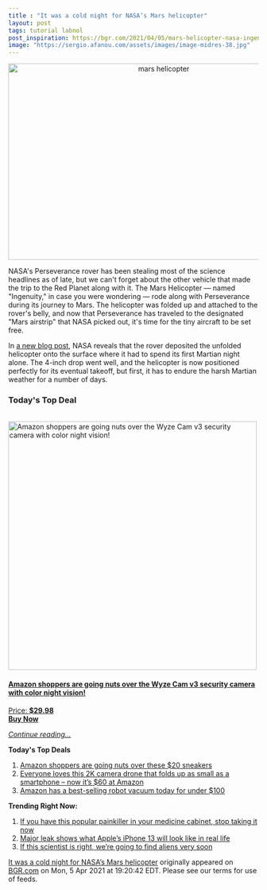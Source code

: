 ```yaml
---
title : "It was a cold night for NASA’s Mars helicopter"
layout: post
tags: tutorial labnol
post_inspiration: https://bgr.com/2021/04/05/mars-helicopter-nasa-ingenuity/
image: "https://sergio.afanou.com/assets/images/image-midres-38.jpg"
---
```


<center><a href="https://bgr.com/2021/04/05/mars-helicopter-nasa-ingenuity/" class="bgr-rss-featured-image bgr-rss-test-class"><img loading="lazy" width="610" height="395" src="https://bgr.com/wp-content/uploads/2021/04/BGRpic-Recovered.jpg?quality=70&amp;strip=all&amp;w=610" class="attachment-feed_normal size-feed_normal wp-post-image" alt="mars helicopter" loading="lazy" srcset="https://bgr.com/wp-content/uploads/2021/04/BGRpic-Recovered.jpg 1600w, https://bgr.com/wp-content/uploads/2021/04/BGRpic-Recovered.jpg?resize=150,97 150w, https://bgr.com/wp-content/uploads/2021/04/BGRpic-Recovered.jpg?resize=300,194 300w, https://bgr.com/wp-content/uploads/2021/04/BGRpic-Recovered.jpg?resize=768,497 768w, https://bgr.com/wp-content/uploads/2021/04/BGRpic-Recovered.jpg?resize=1024,662 1024w, https://bgr.com/wp-content/uploads/2021/04/BGRpic-Recovered.jpg?resize=1536,994 1536w, https://bgr.com/wp-content/uploads/2021/04/BGRpic-Recovered.jpg?resize=610,395 610w, https://bgr.com/wp-content/uploads/2021/04/BGRpic-Recovered.jpg?resize=664,430 664w, https://bgr.com/wp-content/uploads/2021/04/BGRpic-Recovered.jpg?resize=1200,776 1200w, https://bgr.com/wp-content/uploads/2021/04/BGRpic-Recovered.jpg?resize=782,506 782w, https://bgr.com/wp-content/uploads/2021/04/BGRpic-Recovered.jpg?resize=827,535 827w, https://bgr.com/wp-content/uploads/2021/04/BGRpic-Recovered.jpg?resize=800,518 800w" sizes="(max-width: 610px) 100vw, 610px" title="mars helicopter" /></a></center><p>NASA's Perseverance rover has been stealing most of the science headlines as of late, but we can't forget about the other vehicle that made the trip to the Red Planet along with it. The Mars Helicopter &mdash; named "Ingenuity," in case you were wondering &mdash; rode along with Perseverance during its journey to Mars. The helicopter was folded up and attached to the rover's belly, and now that Perseverance has traveled to the designated "Mars airstrip" that NASA picked out, it's time for the tiny aircraft to be set free.</p>
<p>In <a href="https://www.nasa.gov/feature/jpl/nasa-s-mars-helicopter-survives-first-cold-martian-night-on-its-own">a new blog post</a>, NASA reveals that the rover deposited the unfolded helicopter onto the surface where it had to spend its first Martian night alone. The 4-inch drop went well, and the helicopter is now positioned perfectly for its eventual takeoff, but first, it has to endure the harsh Martian weather for a number of days.</p>
<h3>Today's Top Deal</h3>
<p><a href="https://www.amazon.com/dp/B08N66W9WG?tag=b0c55topdeals-20"><br><img height="500px" width="500px" src="https://m.media-amazon.com/images/I/51Zhst0pADL.jpg" alt="Amazon shoppers are going nuts over the Wyze Cam v3 security camera with color night vision!"><br></a></p>
<h4><a href="https://www.amazon.com/dp/B08N66W9WG?tag=b0c55rss-20">Amazon shoppers are going nuts over the Wyze Cam v3 security camera with color night vision!</a></h4>
<p><a href="https://www.amazon.com/dp/B08N66W9WG?tag=b0c55rss-20">Price: <strong>$29.98</strong></a><br><strong><a href="https://www.amazon.com/dp/B08N66W9WG?tag=b0c55rss-20">Buy Now</a></strong></p>
<p><a href="https://bgr.com/2021/04/05/mars-helicopter-nasa-ingenuity/" class="more-link"><em>Continue reading...</em></a></p>

<p><strong>Today's Top Deals</strong></p>
<ol>
<li><a href="https://bgr.com/2021/04/05/amazon-shoppers-are-going-nuts-over-these-20-sneakers/?utm_source=rss&#038;utm_campaign=topdeals">Amazon shoppers are going nuts over these $20 sneakers</a></li>
<li><a href="https://bgr.com/2021/04/05/drone-with-camera-amazon-best-deal-april-2021-potensic-elfin/?utm_source=rss&#038;utm_campaign=topdeals">Everyone loves this 2K camera drone that folds up as small as a smartphone &#8211; now it&#8217;s $60 at Amazon</a></li>
<li><a href="https://bgr.com/2021/04/05/best-robot-vacuum-deals-on-amazon-april-2021/?utm_source=rss&#038;utm_campaign=topdeals">Amazon has a best-selling robot vacuum today for under $100</a></li>
</ol>

<p><strong>Trending Right Now:</strong></p>
<ol>
<li><a href="https://bgr.com/2021/04/05/drug-recall-acetaminophen-tablets/">If you have this popular painkiller in your medicine cabinet, stop taking it now</a></li>
<li><a href="https://bgr.com/2021/04/05/iphone-13-pro-release-notch-smaller-design-mockup/">Major leak shows what Apple&#8217;s iPhone 13 will look like in real life</a></li>
<li><a href="https://bgr.com/2021/04/05/alien-life-discovery-james-webb/">If this scientist is right, we’re going to find aliens very soon</a></li>
</ol>
<p><a href="https://bgr.com/2021/04/05/mars-helicopter-nasa-ingenuity/">It was a cold night for NASA’s Mars helicopter</a> originally appeared on <a href="http://bgr.com">BGR.com</a> on Mon, 5 Apr 2021 at 19:20:42 EDT. Please see our terms for use of feeds.</p>